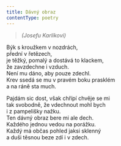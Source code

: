 ```yaml
---
title: Dávný obraz
contentType: poetry
---
```


<section>

> _(Josefu Karlíkovi)_

Býk s kroužkem v nozdrách,  
přední v řetězech,  
je těžký, pomalý a dostává to klackem,  
že zavzdechne i vzduch.  
Není mu dáno, aby pouze zdechl.  
Krev ssedá se mu v pravém boku prasklém  
a na ráně sta much.

</section>

<section>

Pajdám sic dost, však chřípí chvěje se mi  
tak svobodně, že vdechnout mohl bych  
i z pampelišky nažku.  
Ten dávný obraz bere mi ale dech.  
Každého jednou vedou na porážku.  
Každý má občas pohled jaksi sklenný  
a duši těsnou beze zdí i v zdech.

</section>
